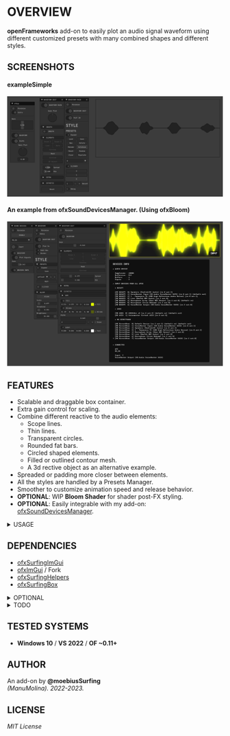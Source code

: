 # OVERVIEW
**openFrameworks** add-on to easily plot an audio signal waveform using different customized presets with many combined shapes and different styles.  

## SCREENSHOTS

#### exampleSimple
![](/exampleSimple/Capture.PNG)  

#### An example from ofxSoundDevicesManager. (Using ofxBloom)
![](/exampleScene/Capture.PNG)  

## FEATURES
* Scalable and draggable box container.
* Extra gain control for scaling.
* Combine different reactive to the audio elements:  
    * Scope lines. 
    * Thin lines. 
    * Transparent circles.
    * Rounded fat bars.
    * Circled shaped elements.
    * Filled or outlined contour mesh. 
    * A 3d rective object as an alternative example.
* Spreaded or padding more closer between elements.
* All the styles are handled by a Presets Manager.
* Smoother to customize animation speed and release behavior.
* **OPTIONAL**: WIP **Bloom Shader** for shader post-FX styling. 
* **OPTIONAL**: Easily integrable with my add-on: [ofxSoundDevicesManager](https://github.com/moebiussurfing/ofxSoundDevicesManager).  

<details>
<summary>USAGE</summary>

#### ofApp.h
```.cpp
#include "ofxSurfingImGui.h"
#include "ofxSurfingAudioPlots.h"

ofxSurfingGui ui;
void setupGui();
void drawGui();

void audioIn(ofSoundBuffer & input);
WaveformPlot waveformPlot;

```
#### ofApp.cpp
```.cpp
void ofApp::setup()
{
    setupGui();
    // Look the examples.

    waveformPlot.setup();
    waveformPlot.setUiPtr(&ui); // We will use a parent ui! Passed as reference.
}
void ofApp::update()
{
    waveformPlot.update();
}
void ofApp::drawGui()
{
    ui.Begin();
    {
        //..

        waveformPlot.drawImGui(false);
    }
    ui.End();
}
void ofApp::draw()
{
    waveformPlot.drawPlots();
    drawGui();
}
void ofApp::audioIn(ofSoundBuffer& input) 
{
    // Feed the waveformPlot object with the incomming audio samples.
    // Look the examples.
}
```
</details>

## DEPENDENCIES
* [ofxSurfingImGui](https://github.com/moebiussurfing/ofxSurfingImGui)
* [ofxImGui](https://github.com/Daandelange/ofxImGui/) / Fork
* [ofxSurfingHelpers](https://github.com/moebiussurfing/ofxSurfingHelpers)
* [ofxSurfingBox](https://github.com/moebiussurfing/ofxSurfingBox)
<details>
<summary>OPTIONAL</summary>

* ofxGui / oF core  
   (Probably not working _out-of-the-box_ as a full replacement to `ofxSurfingImGui`, but could be done with some work.
* [ofxBloom](https://github.com/P-A-N/ofxBloom) / WIP
</details>

<details>
<summary>TODO</summary>

* Fix bloom shader that fails whe resizing the fbo / box container.
* Improve plotting performance using `ofMesh`.
* Improve spread of elements correctly related to audio samples and buffer size.
</details>

## TESTED SYSTEMS
* **Windows 10** / **VS 2022** / **OF ~0.11+**

## AUTHOR
An add-on by **@moebiusSurfing**  
*(ManuMolina). 2022-2023.*

## LICENSE
*MIT License*
